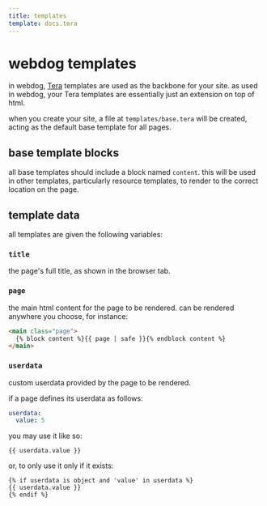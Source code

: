 ```yaml
---
title: templates
template: docs.tera
---
```


# webdog templates

in webdog, [Tera](https://keats.github.io/tera/) templates are used as the backbone for your site. as used in webdog, your Tera templates are essentially just an extension on top of html.

when you create your site, a file at `templates/base.tera` will be created, acting as the default base template for all pages.

## base template blocks

all base templates should include a block named `content`. this will be used in other templates, particularly resource templates, to render to the correct location on the page.

## template data

all templates are given the following variables:

### `title`

the page's full title, as shown in the browser tab.

### `page`

the main html content for the page to be rendered. can be rendered anywhere you choose, for instance:

```html
<main class="page">
  {% block content %}{{ page | safe }}{% endblock content %}
</main>
```

### `userdata`

custom userdata provided by the page to be rendered.

if a page defines its userdata as follows:

```yaml
userdata:
  value: 5
```

you may use it like so:

```tera
{{ userdata.value }}
```

or, to only use it only if it exists:

```tera
{% if userdata is object and 'value' in userdata %}
{{ userdata.value }}
{% endif %}
```

